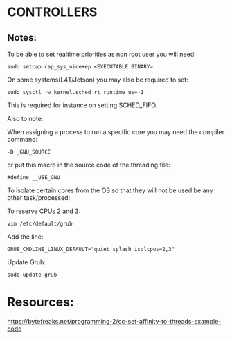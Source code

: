 

# CONTROLLERS


## Notes:

To be able to set realtime priorities as non root user you will need:

```
sudo setcap cap_sys_nice+ep <EXECUTABLE BINARY>
```

On some systems(L4T/Jetson) you may also be required to set:
```
sudo sysctl -w kernel.sched_rt_runtime_us=-1
```
This is required for instance on setting SCHED_FIFO.

Also to note:

When assigning a process to run a specific core you may need the compiler command:
```
-D _GNU_SOURCE
```

or put this macro in the source code of the threading file:
```
#define __USE_GNU
```

To isolate certain cores from the OS so that they will not be used be any other task/processed:

To reserve CPUs 2 and 3:
```
vim /etc/default/grub
```

Add the line:
```
GRUB_CMDLINE_LINUX_DEFAULT="quiet splash isolcpus=2,3"
```

Update Grub:
```
sudo update-grub
```


# Resources:

https://bytefreaks.net/programming-2/cc-set-affinity-to-threads-example-code

